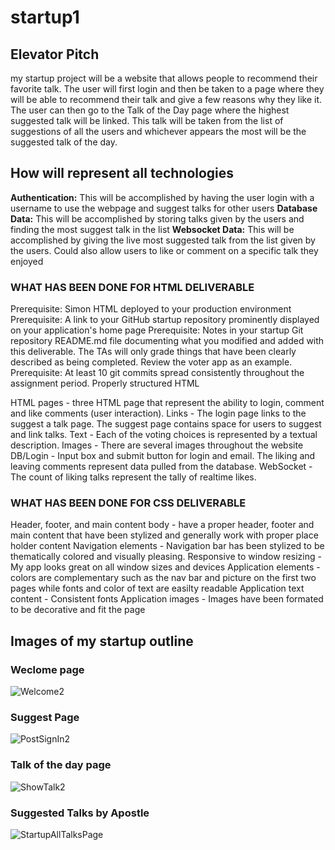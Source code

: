 # startup1

## Elevator Pitch 
my startup project will be a website that allows people to recommend their favorite talk. The user will first login and then be taken to a page where they will be able to recommend their talk and give a few reasons why they like it. The user can then go to the Talk of the Day page where the highest suggested talk will be linked. This talk will be taken from the list of suggestions of all the users and whichever appears the most will be the suggested talk of the day.


## How will represent all technologies 
**Authentication:** This will be accomplished by having the user login with a username to use the webpage and suggest talks for other users
**Database Data:** This will be accomplished by storing talks given by the users and finding the most suggest talk in the list
**Websocket Data:** This will be accomplished by giving the live most suggested talk from the list given by the users. Could also allow users to like or comment on a specific talk they enjoyed


### WHAT HAS BEEN DONE FOR HTML DELIVERABLE 
Prerequisite: Simon HTML deployed to your production environment
Prerequisite: A link to your GitHub startup repository prominently displayed on your application's home page
Prerequisite: Notes in your startup Git repository README.md file documenting what you modified and added with this deliverable. The TAs will only grade things that have been clearly described as being completed. Review the voter app as an example.
Prerequisite: At least 10 git commits spread consistently throughout the assignment period.
Properly structured HTML

HTML pages - three HTML page that represent the ability to login, comment and like comments (user interaction).
Links - The login page links to the suggest a talk page. The suggest page contains space for users to suggest and link talks.
Text - Each of the voting choices is represented by a textual description.
Images - There are several images throughout the website 
DB/Login - Input box and submit button for login and email. The liking and leaving comments represent data pulled from the database.
WebSocket - The count of liking talks represent the tally of realtime likes.


### WHAT HAS BEEN DONE FOR CSS DELIVERABLE 
Header, footer, and main content body - have a proper header, footer and main content that have been stylized and generally work with proper place holder content 
Navigation elements - Navigation bar has been stylized to be thematically colored and visually pleasing.
Responsive to window resizing - My app looks great on all window sizes and devices
Application elements - colors are complementary such as the nav bar and picture on the first two pages while fonts and color of text are easilty readable 
Application text content - Consistent fonts
Application images - Images have been formated to be decorative and fit the page 


## Images of my startup outline

### Weclome page
![Welcome2](https://github.com/tannerbr/startup1/assets/131897609/cf223dae-0cf1-4ead-a652-9bafe8885269)


### Suggest Page
![PostSignIn2](https://github.com/tannerbr/startup1/assets/131897609/fc88c7cb-9eb6-49af-bf60-96fff4039fab)


### Talk of the day page
![ShowTalk2](https://github.com/tannerbr/startup1/assets/131897609/71a593dc-1548-4b65-813d-1ce4d89126b5)


### Suggested Talks by Apostle
![StartupAllTalksPage](https://github.com/tannerbr/startup1/assets/131897609/35c0c31f-cfa5-4575-820e-d661bf9c2b78)



